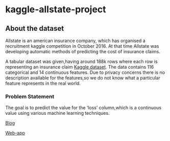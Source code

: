 # kaggle-allstate-project


## About the dataset

Allstate is an american insurance company, which has organised a recruitment kaggle competition in October 2016. At that time Allstate was developing automatic methods of predicting the cost of insurance claims.

A tabular dataset was given,having around 188k rows where each row is representing an insurance claim [Kaggle dataset](https://www.kaggle.com/c/allstate-claims-severity). The data contains 116 categorical and 14 continuous features. Due to privacy concerns there is no description available for the features,so we do not know what a particular feature represents in the real world.


### Problem Statement

The goal is to predict the value for the ‘loss’ column,which is a continuous value using various machine learning techniques.


[Blog](https://medium.com/nerd-for-tech/a-kaggle-competition-allstate-claims-severity-a32f4635c849)


[Web-app](https://allstate-claim-severity-kaggle.herokuapp.com/)
